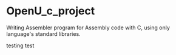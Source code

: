 # OpenU_c_project
Writing Assembler program for Assembly code with C, using only language's standard libraries.

testing test
